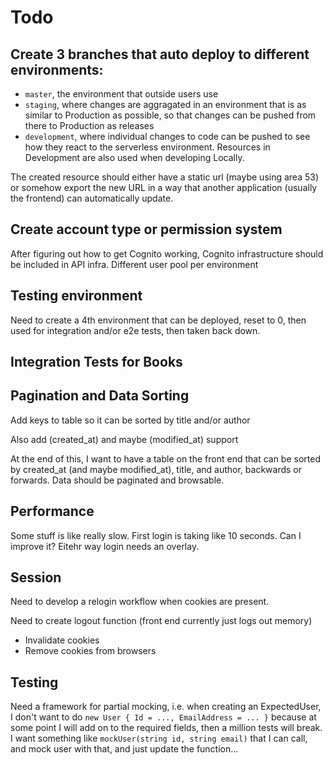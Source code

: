 # Todo
## Create 3 branches that auto deploy to different environments:
  - `master`, the environment that outside users use
  - `staging`, where changes are aggragated in an environment that is as similar to Production as possible, so that changes can be pushed from there to Production as releases
  - `development`, where individual changes to code can be pushed to see how they react to the serverless environment. Resources in Development are also used when developing Locally.

The created resource should either have a static url (maybe using area 53) or somehow export the new URL in a way that another application (usually the frontend) can automatically update.

## Create account type or permission system

After figuring out how to get Cognito working, Cognito infrastructure should be included in API infra. Different user pool per environment

## Testing environment

Need to create a 4th environment that can be deployed, reset to 0, then used for integration and/or e2e tests, then taken back down.

## Integration Tests for Books

## Pagination and Data Sorting    

Add keys to table so it can be sorted by title and/or author

Also add (created_at) and maybe (modified_at) support

At the end of this, I want to have a table on the front end that can be sorted by created_at (and maybe modified_at), title, and author, backwards or forwards. Data should be paginated and browsable.

## Performance

Some stuff is like really slow. First login is taking like 10 seconds. Can I improve it? Eitehr way login needs an overlay.

## Session

Need to develop a relogin workflow when cookies are present.

Need to create logout function (front end currently just logs out memory)
  - Invalidate cookies
  - Remove cookies from browsers

## Testing

Need a framework for partial mocking, i.e. when creating an ExpectedUser, I don't want to do `new User { Id = ..., EmailAddress = ... }` because at some point I will add on to the required fields, then a million tests will break. I want something like `mockUser(string id, string email)` that I can call, and mock user with that, and just update the function...